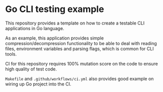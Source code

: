 # Go CLI testing example

This repository provides a template on how to create a testable CLI applications in Go language.

As an example, this application provides simple compression/decompression functionality to be able to
deal with reading files, environment variables and parsing flags, which is common for CLI tools.

CI for this repository requires 100% mutation score on the code to ensure high quality of test code.

`Makefile` and `.github/workflows/ci.yml` also provides good example on wiring up Go project into the CI.
